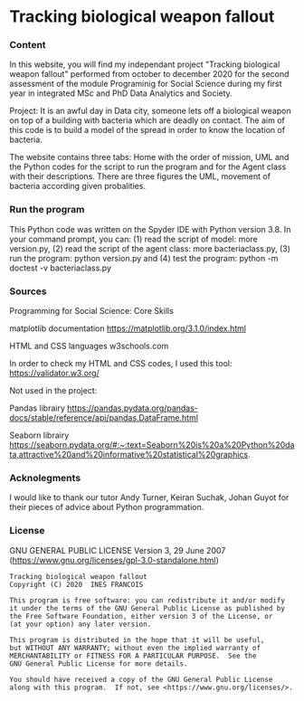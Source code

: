 # Tracking biological weapon fallout

### Content 

In this website, you will find my independant project "Tracking biological weapon fallout" performed from october to december 2020 
for the second assessment of the module Programinig for Social Science during my first year in integrated MSc and PhD Data Analytics and Society.

Project: 
It is an awful day in Data city,  someone lets off a biological weapon on top of a building with bacteria which are deadly on contact. The aim of this
code is to build a model of the spread in order to know the location of bacteria.

The website contains three tabs: Home with the order of mission, UML and the Python codes for the script to run the program and for the Agent class with their descriptions.
There are three figures the UML, movement of bacteria according given probalities. 

### Run the program  
This Python code was written on the Spyder IDE with  Python version 3.8. In your command prompt, you can: (1) read the script of model: more version.py,
(2) read the  script of the agent class: more bacteriaclass.py, (3) run the program: python version.py and (4) test the program: python -m doctest -v bacteriaclass.py

### Sources 

Programming for Social Science: Core Skills 

matplotlib documentation https://matplotlib.org/3.1.0/index.html

HTML and CSS languages w3schools.com

In order to check my HTML and CSS codes, I used this tool: https://validator.w3.org/

Not used in the project:

Pandas librairy https://pandas.pydata.org/pandas-docs/stable/reference/api/pandas.DataFrame.html

Seaborn librairy https://seaborn.pydata.org/#:~:text=Seaborn%20is%20a%20Python%20data,attractive%20and%20informative%20statistical%20graphics.


### Acknolegments

I would like to thank our tutor Andy Turner, Keiran Suchak, Johan Guyot for their pieces of advice about Python programmation.
			

### License 

GNU GENERAL PUBLIC LICENSE Version 3, 29 June 2007  (https://www.gnu.org/licenses/gpl-3.0-standalone.html)

	Tracking biological weapon fallout
	Copyright (C) 2020  INES FRANCOIS

	This program is free software: you can redistribute it and/or modify
    it under the terms of the GNU General Public License as published by
    the Free Software Foundation, either version 3 of the License, or
    (at your option) any later version.

    This program is distributed in the hope that it will be useful,
    but WITHOUT ANY WARRANTY; without even the implied warranty of
    MERCHANTABILITY or FITNESS FOR A PARTICULAR PURPOSE.  See the
    GNU General Public License for more details.

    You should have received a copy of the GNU General Public License
    along with this program.  If not, see <https://www.gnu.org/licenses/>.
